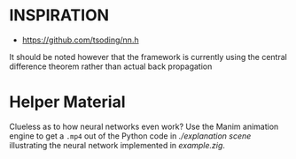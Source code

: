 # INSPIRATION
- https://github.com/tsoding/nn.h

It should be noted however that the framework is currently using the central difference theorem rather than actual back propagation

# Helper Material

Clueless as to how neural networks even work? Use the Manim animation engine to get a `.mp4` out of the Python code in *./explanation scene* illustrating the neural network implemented in *example.zig*.
